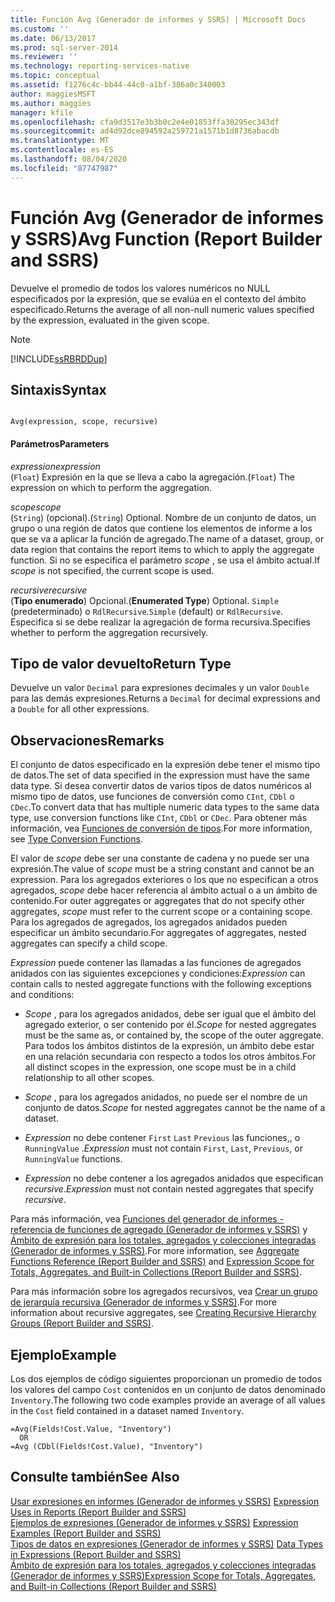 ```yaml
---
title: Función Avg (Generador de informes y SSRS) | Microsoft Docs
ms.custom: ''
ms.date: 06/13/2017
ms.prod: sql-server-2014
ms.reviewer: ''
ms.technology: reporting-services-native
ms.topic: conceptual
ms.assetid: f1276c4c-bb44-44c0-a1bf-386a0c340003
author: maggiesMSFT
ms.author: maggies
manager: kfile
ms.openlocfilehash: cfa9d3517e3b3b0c2e4e01853ffa30295ec343df
ms.sourcegitcommit: ad4d92dce894592a259721a1571b1d8736abacdb
ms.translationtype: MT
ms.contentlocale: es-ES
ms.lasthandoff: 08/04/2020
ms.locfileid: "87747987"
---
```

# <a name="avg-function-report-builder-and-ssrs"></a><span data-ttu-id="69746-102">Función Avg (Generador de informes y SSRS)</span><span class="sxs-lookup"><span data-stu-id="69746-102">Avg Function (Report Builder and SSRS)</span></span>
  <span data-ttu-id="69746-103">Devuelve el promedio de todos los valores numéricos no NULL especificados por la expresión, que se evalúa en el contexto del ámbito especificado.</span><span class="sxs-lookup"><span data-stu-id="69746-103">Returns the average of all non-null numeric values specified by the expression, evaluated in the given scope.</span></span>  
  
> [!NOTE]  
>  [!INCLUDE[ssRBRDDup](../../includes/ssrbrddup-md.md)]  
  
## <a name="syntax"></a><span data-ttu-id="69746-104">Sintaxis</span><span class="sxs-lookup"><span data-stu-id="69746-104">Syntax</span></span>  
  
```  
  
Avg(expression, scope, recursive)  
```  
  
#### <a name="parameters"></a><span data-ttu-id="69746-105">Parámetros</span><span class="sxs-lookup"><span data-stu-id="69746-105">Parameters</span></span>  
 <span data-ttu-id="69746-106">*expression*</span><span class="sxs-lookup"><span data-stu-id="69746-106">*expression*</span></span>  
 <span data-ttu-id="69746-107">(`Float`) Expresión en la que se lleva a cabo la agregación.</span><span class="sxs-lookup"><span data-stu-id="69746-107">(`Float`) The expression on which to perform the aggregation.</span></span>  
  
 <span data-ttu-id="69746-108">*scope*</span><span class="sxs-lookup"><span data-stu-id="69746-108">*scope*</span></span>  
 <span data-ttu-id="69746-109">(`String`) (opcional).</span><span class="sxs-lookup"><span data-stu-id="69746-109">(`String`) Optional.</span></span> <span data-ttu-id="69746-110">Nombre de un conjunto de datos, un grupo o una región de datos que contiene los elementos de informe a los que se va a aplicar la función de agregado.</span><span class="sxs-lookup"><span data-stu-id="69746-110">The name of a dataset, group, or data region that contains the report items to which to apply the aggregate function.</span></span> <span data-ttu-id="69746-111">Si no se especifica el parámetro *scope* , se usa el ámbito actual.</span><span class="sxs-lookup"><span data-stu-id="69746-111">If *scope* is not specified, the current scope is used.</span></span>  
  
 <span data-ttu-id="69746-112">*recursive*</span><span class="sxs-lookup"><span data-stu-id="69746-112">*recursive*</span></span>  
 <span data-ttu-id="69746-113">(**Tipo enumerado**) Opcional.</span><span class="sxs-lookup"><span data-stu-id="69746-113">(**Enumerated Type**) Optional.</span></span> <span data-ttu-id="69746-114">`Simple` (predeterminado) o `RdlRecursive`.</span><span class="sxs-lookup"><span data-stu-id="69746-114">`Simple` (default) or `RdlRecursive`.</span></span> <span data-ttu-id="69746-115">Especifica si se debe realizar la agregación de forma recursiva.</span><span class="sxs-lookup"><span data-stu-id="69746-115">Specifies whether to perform the aggregation recursively.</span></span>  
  
## <a name="return-type"></a><span data-ttu-id="69746-116">Tipo de valor devuelto</span><span class="sxs-lookup"><span data-stu-id="69746-116">Return Type</span></span>  
 <span data-ttu-id="69746-117">Devuelve un valor `Decimal` para expresiones decimales y un valor `Double` para las demás expresiones.</span><span class="sxs-lookup"><span data-stu-id="69746-117">Returns a `Decimal` for decimal expressions and a `Double` for all other expressions.</span></span>  
  
## <a name="remarks"></a><span data-ttu-id="69746-118">Observaciones</span><span class="sxs-lookup"><span data-stu-id="69746-118">Remarks</span></span>  
 <span data-ttu-id="69746-119">El conjunto de datos especificado en la expresión debe tener el mismo tipo de datos.</span><span class="sxs-lookup"><span data-stu-id="69746-119">The set of data specified in the expression must have the same data type.</span></span> <span data-ttu-id="69746-120">Si desea convertir datos de varios tipos de datos numéricos al mismo tipo de datos, use funciones de conversión como `CInt`, `CDbl` o `CDec`.</span><span class="sxs-lookup"><span data-stu-id="69746-120">To convert data that has multiple numeric data types to the same data type, use conversion functions like `CInt`, `CDbl` or `CDec`.</span></span> <span data-ttu-id="69746-121">Para obtener más información, vea [Funciones de conversión de tipos](https://go.microsoft.com/fwlink/?LinkId=96142).</span><span class="sxs-lookup"><span data-stu-id="69746-121">For more information, see [Type Conversion Functions](https://go.microsoft.com/fwlink/?LinkId=96142).</span></span>  
  
 <span data-ttu-id="69746-122">El valor de *scope* debe ser una constante de cadena y no puede ser una expresión.</span><span class="sxs-lookup"><span data-stu-id="69746-122">The value of *scope* must be a string constant and cannot be an expression.</span></span> <span data-ttu-id="69746-123">Para los agregados exteriores o los que no especifican a otros agregados, *scope* debe hacer referencia al ámbito actual o a un ámbito de contenido.</span><span class="sxs-lookup"><span data-stu-id="69746-123">For outer aggregates or aggregates that do not specify other aggregates, *scope* must refer to the current scope or a containing scope.</span></span> <span data-ttu-id="69746-124">Para los agregados de agregados, los agregados anidados pueden especificar un ámbito secundario.</span><span class="sxs-lookup"><span data-stu-id="69746-124">For aggregates of aggregates, nested aggregates can specify a child scope.</span></span>  
  
 <span data-ttu-id="69746-125">*Expression* puede contener las llamadas a las funciones de agregados anidados con las siguientes excepciones y condiciones:</span><span class="sxs-lookup"><span data-stu-id="69746-125">*Expression* can contain calls to nested aggregate functions with the following exceptions and conditions:</span></span>  
  
-   <span data-ttu-id="69746-126">*Scope* , para los agregados anidados, debe ser igual que el ámbito del agregado exterior, o ser contenido por él.</span><span class="sxs-lookup"><span data-stu-id="69746-126">*Scope* for nested aggregates must be the same as, or contained by, the scope of the outer aggregate.</span></span> <span data-ttu-id="69746-127">Para todos los ámbitos distintos de la expresión, un ámbito debe estar en una relación secundaria con respecto a todos los otros ámbitos.</span><span class="sxs-lookup"><span data-stu-id="69746-127">For all distinct scopes in the expression, one scope must be in a child relationship to all other scopes.</span></span>  
  
-   <span data-ttu-id="69746-128">*Scope* , para los agregados anidados, no puede ser el nombre de un conjunto de datos.</span><span class="sxs-lookup"><span data-stu-id="69746-128">*Scope* for nested aggregates cannot be the name of a dataset.</span></span>  
  
-   <span data-ttu-id="69746-129">*Expression* no debe contener `First` `Last` `Previous` las funciones,, o `RunningValue` .</span><span class="sxs-lookup"><span data-stu-id="69746-129">*Expression* must not contain `First`, `Last`, `Previous`, or `RunningValue` functions.</span></span>  
  
-   <span data-ttu-id="69746-130">*Expression* no debe contener a los agregados anidados que especifican *recursive*.</span><span class="sxs-lookup"><span data-stu-id="69746-130">*Expression* must not contain nested aggregates that specify *recursive*.</span></span>  
  
 <span data-ttu-id="69746-131">Para más información, vea [Funciones del generador de informes - referencia de funciones de agregado &#40;Generador de informes y SSRS&#41;](report-builder-functions-aggregate-functions-reference.md) y [Ámbito de expresión para los totales, agregados y colecciones integradas &#40;Generador de informes y SSRS&#41;](expression-scope-for-totals-aggregates-and-built-in-collections.md).</span><span class="sxs-lookup"><span data-stu-id="69746-131">For more information, see [Aggregate Functions Reference &#40;Report Builder and SSRS&#41;](report-builder-functions-aggregate-functions-reference.md) and [Expression Scope for Totals, Aggregates, and Built-in Collections &#40;Report Builder and SSRS&#41;](expression-scope-for-totals-aggregates-and-built-in-collections.md).</span></span>  
  
 <span data-ttu-id="69746-132">Para más información sobre los agregados recursivos, vea [Crear un grupo de jerarquía recursiva &#40;Generador de informes y SSRS&#41;](creating-recursive-hierarchy-groups-report-builder-and-ssrs.md).</span><span class="sxs-lookup"><span data-stu-id="69746-132">For more information about recursive aggregates, see [Creating Recursive Hierarchy Groups &#40;Report Builder and SSRS&#41;](creating-recursive-hierarchy-groups-report-builder-and-ssrs.md).</span></span>  
  
## <a name="example"></a><span data-ttu-id="69746-133">Ejemplo</span><span class="sxs-lookup"><span data-stu-id="69746-133">Example</span></span>  
 <span data-ttu-id="69746-134">Los dos ejemplos de código siguientes proporcionan un promedio de todos los valores del campo `Cost` contenidos en un conjunto de datos denominado `Inventory`.</span><span class="sxs-lookup"><span data-stu-id="69746-134">The following two code examples provide an average of all values in the `Cost` field contained in a dataset named `Inventory`.</span></span>  
  
```  
=Avg(Fields!Cost.Value, "Inventory")   
  OR    
=Avg (CDbl(Fields!Cost.Value), "Inventory")  
```  
  
## <a name="see-also"></a><span data-ttu-id="69746-135">Consulte también</span><span class="sxs-lookup"><span data-stu-id="69746-135">See Also</span></span>  
 <span data-ttu-id="69746-136">[Usar expresiones en informes &#40;Generador de informes y SSRS&#41;](expression-uses-in-reports-report-builder-and-ssrs.md) </span><span class="sxs-lookup"><span data-stu-id="69746-136">[Expression Uses in Reports &#40;Report Builder and SSRS&#41;](expression-uses-in-reports-report-builder-and-ssrs.md) </span></span>  
 <span data-ttu-id="69746-137">[Ejemplos de expresiones &#40;Generador de informes y SSRS&#41;](expression-examples-report-builder-and-ssrs.md) </span><span class="sxs-lookup"><span data-stu-id="69746-137">[Expression Examples &#40;Report Builder and SSRS&#41;](expression-examples-report-builder-and-ssrs.md) </span></span>  
 <span data-ttu-id="69746-138">[Tipos de datos en expresiones &#40;Generador de informes y SSRS&#41;](expressions-report-builder-and-ssrs.md) </span><span class="sxs-lookup"><span data-stu-id="69746-138">[Data Types in Expressions &#40;Report Builder and SSRS&#41;](expressions-report-builder-and-ssrs.md) </span></span>  
 [<span data-ttu-id="69746-139">Ámbito de expresión para los totales, agregados y colecciones integradas &#40;Generador de informes y SSRS&#41;</span><span class="sxs-lookup"><span data-stu-id="69746-139">Expression Scope for Totals, Aggregates, and Built-in Collections &#40;Report Builder and SSRS&#41;</span></span>](expression-scope-for-totals-aggregates-and-built-in-collections.md)  
  
  
